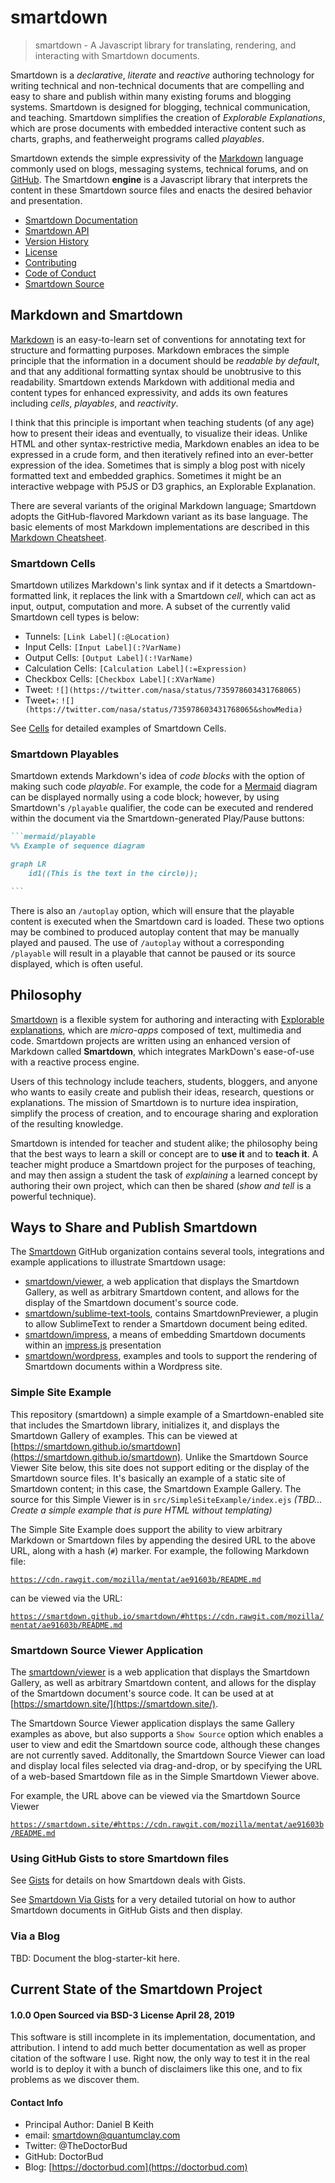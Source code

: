 # smartdown

> smartdown - A Javascript library for translating, rendering, and interacting with Smartdown documents.

Smartdown is a *declarative*, *literate* and *reactive* authoring technology for writing technical and non-technical documents that are compelling and easy to share and publish within many existing forums and blogging systems. Smartdown is designed for blogging, technical communication, and teaching. Smartdown simplifies the creation of *Explorable Explanations*, which are prose documents with embedded interactive content such as charts, graphs, and featherweight programs called *playables*.

Smartdown extends the simple expressivity of the [Markdown](https://en.wikipedia.org/wiki/Markdown) language commonly used on blogs, messaging systems, technical forums, and on [GitHub](https://help.github.com/articles/basic-writing-and-formatting-syntax/). The Smartdown **engine** is a Javascript library that interprets the content in these Smartdown source files and enacts the desired behavior and presentation.

- [Smartdown Documentation](doc/)
- [Smartdown API](doc/api/)
- [Version History](doc/versions/)
- [License](doc/license/)
- [Contributing](doc/contributing/)
- [Code of Conduct](doc/code_of_conduct/)
- [Smartdown Source](https://github.com/smartdown/smartdown/)


## Markdown and Smartdown

[Markdown](https://en.wikipedia.org/wiki/Markdown) is an easy-to-learn set of conventions for annotating text for structure and formatting purposes. Markdown embraces the simple principle that the information in a document should be *readable by default*, and that any additional formatting syntax should be unobtrusive to this readability. Smartdown extends Markdown with additional media and content types for enhanced expressivity, and adds its own features including *cells*, *playables*, and *reactivity*.

I think that this principle is important when teaching students (of any age) how to present their ideas and eventually, to visualize their ideas. Unlike HTML and other syntax-restrictive media, Markdown enables an idea to be expressed in a crude form, and then iteratively refined into an ever-better expression of the idea. Sometimes that is simply a blog post with nicely formatted text and embedded graphics. Sometimes it might be an interactive webpage with P5JS or D3 graphics, an Explorable Explanation.

There are several variants of the original Markdown language; Smartdown adopts the GitHub-flavored Markdown variant as its base language. The basic elements of most Markdown implementations are described in this [Markdown Cheatsheet](https://github.com/adam-p/markdown-here/wiki/Markdown-Cheatsheet).

### Smartdown Cells

Smartdown utilizes Markdown's link syntax and if it detects a Smartdown-formatted link, it replaces the link with a Smartdown *cell*, which can act as input, output, computation and more. A subset of the currently valid Smartdown cell types is below:

- Tunnels: `[Link Label](:@Location)`
- Input Cells: `[Input Label](:?VarName)`
- Output Cells: `[Output Label](:!VarName)`
- Calculation Cells: `[Calculation Label](:=Expression)`
- Checkbox Cells: `[Checkbox Label](:XVarName)`
- Tweet: `![](https://twitter.com/nasa/status/735978603431768065)`
- Tweet+: `![](https://twitter.com/nasa/status/735978603431768065&showMedia)`

See [Cells](#Cells) for detailed examples of Smartdown Cells.

### Smartdown Playables

Smartdown extends Markdown's idea of *code blocks* with the option of making such code *playable*. For example, the code for a [Mermaid](https://mermaidjs.github.io) diagram can be displayed normally using a code block; however, by using Smartdown's `/playable` qualifier, the code can be executed and rendered within the document via the Smartdown-generated Play/Pause buttons:

````markdown
```mermaid/playable
%% Example of sequence diagram

graph LR
    id1((This is the text in the circle));

```
````

There is also an `/autoplay` option, which will ensure that the playable content is executed when the Smartdown card is loaded. These two options may be combined to produced autoplay content that may be manually played and paused. The use of `/autoplay` without a corresponding `/playable` will result in a playable that cannot be paused or its source displayed, which is often useful.

## Philosophy

[Smartdown](https://smartdown.io) is a flexible system for authoring and interacting with [Explorable explanations](https://medium.com/@Max_Goldstein/exploring-explorable-explanations-92f865c8d6ba#.10uo10u6k), which are *micro-apps* composed of text, multimedia and code. Smartdown projects are written using an enhanced version of Markdown called **Smartdown**, which integrates MarkDown's ease-of-use with a reactive process engine.

Users of this technology include teachers, students, bloggers, and anyone who wants to easily create and publish their ideas, research, questions or explanations. The mission of Smartdown is to nurture idea inspiration, simplify the process of creation, and to encourage sharing and exploration of the resulting knowledge.

Smartdown is intended for teacher and student alike; the philosophy being that the best ways to learn a skill or concept are to **use it** and to **teach it**. A teacher might produce a Smartdown project for the purposes of teaching, and may then assign a student the task of *explaining* a learned concept by authoring their own project, which can then be shared (*show and tell* is a powerful technique).

## Ways to Share and Publish Smartdown

The [Smartdown](https://github.com/smartdown) GitHub organization contains several tools, integrations and example applications to illustrate Smartdown usage:

- [smartdown/viewer](https://github.com/smartdown/viewer), a web application that displays the Smartdown Gallery, as well as arbitrary Smartdown content, and allows for the display of the Smartdown document's source code.
- [smartdown/sublime-text-tools](https://github.com/smartdown/sublime-text-tools), contains SmartdownPreviewer, a plugin to allow SublimeText to render a Smartdown document being edited.
- [smartdown/impress](https://github.com/smartdown/impress), a means of embedding Smartdown documents within an [impress.js](https://github.com/impress/impress.js?utm_source=recordnotfound.com) presentation
- [smartdown/wordpress](https://github.com/smartdown/wordpress), examples and tools to support the rendering of Smartdown documents within a Wordpress site.

### Simple Site Example

This repository (smartdown) a simple example of a Smartdown-enabled site that includes the Smartdown library, initializes it, and displays the Smartdown Gallery of examples. This can be viewed at [https://smartdown.github.io/smartdown](https://smartdown.github.io/smartdown). Unlike the Smartdown Source Viewer Site below, this site does not support editing or the display of the Smartdown source files. It's basically an example of a static site of Smartdown content; in this case, the Smartdown Example Gallery. The source for this Simple Viewer is in `src/SimpleSiteExample/index.ejs` *(TBD... Create a simple example that is pure HTML without templating)*

The Simple Site Example does support the ability to view arbitrary Markdown or Smartdown files by appending the desired URL to the above URL, along with a hash (`#`) marker. For example, the following Markdown file:

[`https://cdn.rawgit.com/mozilla/mentat/ae91603b/README.md`](https://cdn.rawgit.com/mozilla/mentat/ae91603b/README.md)

can be viewed via the URL:

[`https://smartdown.github.io/smartdown/#https://cdn.rawgit.com/mozilla/mentat/ae91603b/README.md`](https://smartdown.github.io/smartdown/#https://cdn.rawgit.com/mozilla/mentat/ae91603b/README.md)


### Smartdown Source Viewer Application

The [smartdown/viewer](https://github.com/smartdown/viewer) is a web application that displays the Smartdown Gallery, as well as arbitrary Smartdown content, and allows for the display of the Smartdown document's source code. It can be used at at [https://smartdown.site/](https://smartdown.site/).

The Smartdown Source Viewer application displays the same Gallery examples as above, but also supports a `Show Source` option which enables a user to view and edit the Smartdown source code, although these changes are not currently saved. Additonally, the Smartdown Source Viewer can load and display local files selected via drag-and-drop, or by specifying the URL of a web-based Smartdown file as in the Simple Smartdown Viewer above.

For example, the URL above can be viewed via the Smartdown Source Viewer

[`https://smartdown.site/#https://cdn.rawgit.com/mozilla/mentat/ae91603b/README.md`](https://smartdown.site/#https://cdn.rawgit.com/mozilla/mentat/ae91603b/README.md)


### Using GitHub Gists to store Smartdown files

See [Gists](https://smartdown.github.io/smartdown/#Gists) for details on how Smartdown deals with Gists.

See [Smartdown Via Gists](https://smartdown.github.io/smartdown/#gist/DoctorBud/3b5cbab3424e08199b8046cf98d19c8f/Home) for a very detailed tutorial on how to author Smartdown documents in GitHub Gists and then display.


### Via a Blog

TBD: Document the blog-starter-kit here.

## Current State of the Smartdown Project

#### 1.0.0 Open Sourced via BSD-3 License April 28, 2019

This software is still incomplete in its implementation, documentation, and attribution. I intend to add much better documentation as well as proper citation of the software I use. Right now, the only way to test it in the real world is to deploy it with a bunch of disclaimers like this one, and to fix problems as we discover them.

#### Contact Info

- Principal Author: Daniel B Keith
- email: [smartdown@quantumclay.com](mailto:smartdown@quantumclay.com)
- Twitter: @TheDoctorBud
- GitHub: DoctorBud
- Blog: [https://doctorbud.com](https://doctorbud.com)

